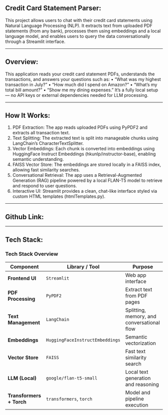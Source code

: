 ## Credit Card Statement Parser:
This project allows users to chat with their credit card statements using Natural Language Processing (NLP).
It extracts text from uploaded PDF statements (from any bank), processes them using embeddings and a local language model, and enables users to query the data conversationally through a Streamlit interface.
________________________________________
## Overview:
This application reads your credit card statement PDFs, understands the transactions, and answers your questions such as:
•	“What was my highest transaction in July?”
•	“How much did I spend on Amazon?”
•	“What’s my total bill amount?”
•	“Show me my dining expenses.”
It’s a fully local setup — no API keys or external dependencies needed for LLM processing.
________________________________________
## How It Works:
1.	PDF Extraction:
The app reads uploaded PDFs using PyPDF2 and extracts all transaction text.
2.	Text Splitting:
The extracted text is split into manageable chunks using LangChain’s CharacterTextSplitter.
3.	Vector Embeddings:
Each chunk is converted into embeddings using HuggingFace Instruct Embeddings (hkunlp/instructor-base), enabling semantic understanding.
4.	FAISS Vector Store:
The embeddings are stored locally in a FAISS index, allowing fast similarity searches.
5.	Conversational Retrieval:
The app uses a Retrieval-Augmented Generation (RAG) pipeline powered by a local FLAN-T5 model to retrieve and respond to user questions.
6.	Interactive UI:
Streamlit provides a clean, chat-like interface styled via custom HTML templates (htmlTemplates.py).
________________________________________
## Github Link:

________________________________________


## Tech Stack:
### Tech Stack Overview
| Component                | Library / Tool                  | Purpose                                    |
| ------------------------ | ------------------------------- | ------------------------------------------ |
| **Frontend UI**          | `Streamlit`                     | Web app interface                          |
| **PDF Processing**       | `PyPDF2`                        | Extract text from PDF pages                |
| **Text Management**      | `LangChain`                     | Splitting, memory, and conversational flow |
| **Embeddings**           | `HuggingFaceInstructEmbeddings` | Semantic vectorization                     |
| **Vector Store**         | `FAISS`                         | Fast text similarity search                |
| **LLM (Local)**          | `google/flan-t5-small`          | Local text generation and reasoning        |
| **Transformers + Torch** | `transformers`, `torch`         | Model and pipeline execution               |

